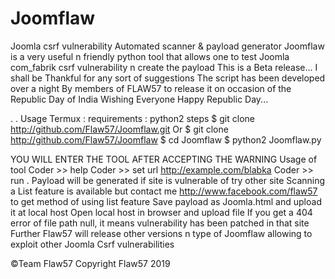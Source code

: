 # Joomflaw
Joomla csrf vulnerability  Automated scanner & payload generator 
Joomflaw is a very useful n friendly python tool that allows one to test Joomla com_fabrik csrf vulnerability n create the payload 
This is a Beta release... I shall be Thankful for any sort of suggestions 
The script has been developed over a night By members of FLAW57 to release it on occasion of the Republic Day of India 
Wishing Everyone Happy Republic Day... 

. 
. 
Usage 
Termux :
requirements : python2 
steps 
$ git clone http://github.com/Flaw57/Joomflaw.git 
Or 
$ git clone http://github.com/Flaw57/Joomflaw
$ cd Joomflaw
$ python2 Joomflaw.py

YOU WILL ENTER THE TOOL AFTER ACCEPTING THE WARNING 
Usage of tool 
Coder >> help 
Coder >> set url http://example.com/blabka
Coder >> run
. 
Payload will be generated if site is vulnerable of try other site 
Scanning a List feature is available but contact me http://www.facebook.com/flaw57 to get method of using list feature
Save payload as Joomla.html and upload it at local host 
Open local host in browser and upload file 
If you get a 404 error of file path null, it means vulnerability has been patched in that site 
Further Flaw57 will release other versions n type of Joomflaw allowing to exploit other Joomla Csrf vulnerabilities 

©Team Flaw57 Copyright Flaw57 2019
